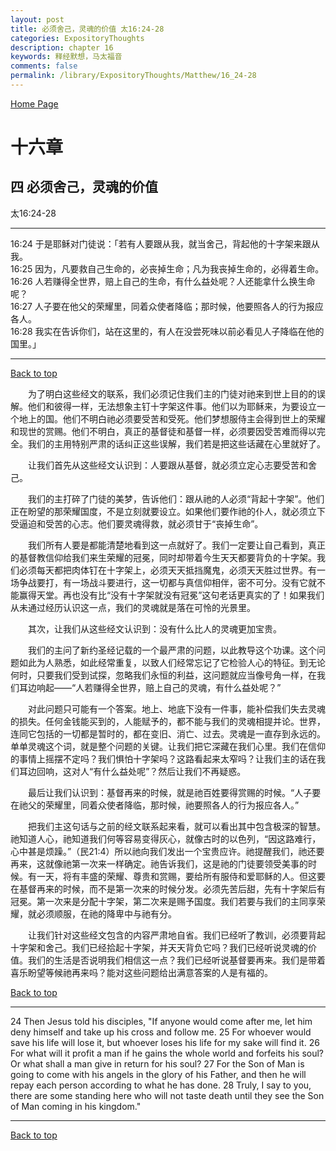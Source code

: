 ```yaml
---
layout: post
title: 必须舍己，灵魂的价值 太16:24-28
categories: ExpositoryThoughts
description: chapter 16
keywords: 释经默想，马太福音
comments: false
permalink: /library/ExpositoryThoughts/Matthew/16_24-28
---
```

[ Home Page ]({{site.baseurl}}/index) <br>

<a name="0"></a>
# 十六章 

## 四 必须舍己，灵魂的价值

太16:24-28

***

16:24 于是耶稣对门徒说：「若有人要跟从我，就当舍己，背起他的十字架来跟从我。<br>
16:25 因为，凡要救自己生命的，必丧掉生命；凡为我丧掉生命的，必得着生命。<br>
16:26 人若赚得全世界，赔上自己的生命，有什么益处呢？人还能拿什么换生命呢？<br>
16:27 人子要在他父的荣耀里，同着众使者降临；那时候，他要照各人的行为报应各人。<br>
16:28 我实在告诉你们，站在这里的，有人在没尝死味以前必看见人子降临在他的国里。」<br>

***

[Back to top](#0)

&emsp;&emsp;为了明白这些经文的联系，我们必须记住我们主的门徒对祂来到世上目的的误解。他们和彼得一样，无法想象主钉十字架这件事。他们以为耶稣来，为要设立一个地上的国。他们不明白祂必须要受苦和受死。他们梦想服侍主会得到世上的荣耀和现世的赏赐。他们不明白，真正的基督徒和基督一样，必须要因受苦难而得以完全。我们的主用特别严肃的话纠正这些误解，我们若是把这些话藏在心里就好了。

&emsp;&emsp;让我们首先从这些经文认识到：人要跟从基督，就必须立定心志要受苦和舍己。

&emsp;&emsp;我们的主打碎了门徒的美梦，告诉他们：跟从祂的人必须“背起十字架”。他们正在盼望的那荣耀国度，不是立刻就要设立。如果他们要作祂的仆人，就必须立下受逼迫和受苦的心志。他们要灵魂得救，就必须甘于“丧掉生命”。

&emsp;&emsp;我们所有人要是都能清楚地看到这一点就好了。我们一定要让自己看到，真正的基督教信仰给我们来生荣耀的冠冕，同时却带着今生天天都要背负的十字架。我们必须每天都把肉体钉在十字架上，必须天天抵挡魔鬼，必须天天胜过世界。有一场争战要打，有一场战斗要进行，这一切都与真信仰相伴，密不可分。没有它就不能赢得天堂。再也没有比“没有十字架就没有冠冕”这句老话更真实的了！如果我们从未通过经历认识这一点，我们的灵魂就是落在可怜的光景里。

&emsp;&emsp;其次，让我们从这些经文认识到：没有什么比人的灵魂更加宝贵。

&emsp;&emsp;我们的主问了新约圣经记载的一个最严肃的问题，以此教导这个功课。这个问题如此为人熟悉，如此经常重复，以致人们经常忘记了它检验人心的特征。到无论何时，只要我们受到试探，忽略我们永恒的利益，这问题就应当像号角一样，在我们耳边响起——“人若赚得全世界，赔上自己的灵魂，有什么益处呢？”

&emsp;&emsp;对此问题只可能有一个答案。地上、地底下没有一件事，能补偿我们失去灵魂的损失。任何金钱能买到的，人能赋予的，都不能与我们的灵魂相提并论。世界，连同它包括的一切都是暂时的，都在变旧、消亡、过去。灵魂是一直存到永远的。单单灵魂这个词，就是整个问题的关键。让我们把它深藏在我们心里。我们在信仰的事情上摇摆不定吗？我们惧怕十字架吗？这路看起来太窄吗？让我们主的话在我们耳边回响，这对人“有什么益处呢”？然后让我们不再疑惑。

&emsp;&emsp;最后让我们认识到：基督再来的时候，就是祂百姓要得赏赐的时候。“人子要在祂父的荣耀里，同着众使者降临，那时候，祂要照各人的行为报应各人。”

&emsp;&emsp;把我们主这句话与之前的经文联系起来看，就可以看出其中包含极深的智慧。祂知道人心，祂知道我们何等容易变得灰心，就像古时的以色列，“因这路难行，心中甚是烦躁。”（民21:4）所以祂向我们发出一个宝贵应许。祂提醒我们，祂还要再来，这就像祂第一次来一样确定。祂告诉我们，这是祂的门徒要领受美事的时候。有一天，将有丰盛的荣耀、尊贵和赏赐，要给所有服侍和爱耶稣的人。但这要在基督再来的时候，而不是第一次来的时候分发。必须先苦后甜，先有十字架后有冠冕。第一次来是分配十字架，第二次来是赐予国度。我们若要与我们的主同享荣耀，就必须顺服，在祂的降卑中与祂有分。

&emsp;&emsp;让我们针对这些经文包含的内容严肃地自省。我们已经听了教训，必须要背起十字架和舍己。我们已经拾起十字架，并天天背负它吗？我们已经听说灵魂的价值。我们的生活是否说明我们相信这一点？我们已经听说基督要再来。我们是带着喜乐盼望等候祂再来吗？能对这些问题给出满意答案的人是有福的。

[Back to top](#0)

***

24 Then Jesus told his disciples, "If anyone would come after me, let him deny himself and take up his cross and follow me. 25 For whoever would save his life will lose it, but whoever loses his life for my sake will find it. 26 For what will it profit a man if he gains the whole world and forfeits his soul? Or what shall a man give in return for his soul? 27 For the Son of Man is going to come with his angels in the glory of his Father, and then he will repay each person according to what he has done. 28 Truly, I say to you, there are some standing here who will not taste death until they see the Son of Man coming in his kingdom."

***

[Back to top](#0)
